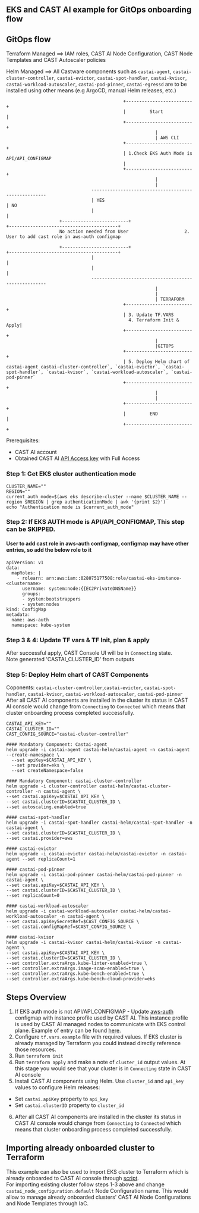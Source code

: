 ## EKS and CAST AI example for GitOps onboarding flow

## GitOps flow 

Terraform Managed ==>  IAM roles, CAST AI Node Configuration, CAST Node Templates and CAST Autoscaler policies

Helm Managed ==>  All Castware components such as `castai-agent`, `castai-cluster-controller`, `castai-evictor`, `castai-spot-handler`, `castai-kvisor`, `castai-workload-autoscaler`, `castai-pod-pinner`, `castai-egressd` are to be installed using other means (e.g ArgoCD, manual Helm releases, etc.)


                                                +-------------------------+
                                                |         Start           |
                                                +-------------------------+
                                                            |
                                                            | AWS CLI
                                                +-------------------------+
                                                | 1.Check EKS Auth Mode is API/API_CONFIGMAP
                                                | 
                                                +-------------------------+
                                                            |
                                                            | 
                                    -----------------------------------------------------
                                    | YES                                               | NO
                                    |                                                   |
                        +-------------------------+                      +-----------------------------------------+
                        No action needed from User                     2. User to add cast role in aws-auth configmap
                        
                        +-------------------------+                      +-----------------------------------------+
                                    |                                                   |
                                    |                                                   |
                                    -----------------------------------------------------
                                                            | 
                                                            | 
                                                            | TERRAFORM
                                                +-------------------------+
                                                | 3. Update TF.VARS 
                                                  4. Terraform Init & Apply| 
                                                +-------------------------+
                                                            | 
                                                            |GITOPS
                                                +-------------------------+
                                                | 5. Deploy Helm chart of castai-agent castai-cluster-controller`, `castai-evictor`, `castai-spot-handler`, `castai-kvisor`, `castai-workload-autoscaler`, `castai-pod-pinner`
                                                +-------------------------+         
                                                            | 
                                                            | 
                                                +-------------------------+
                                                |         END             |
                                                +-------------------------+


Prerequisites:
- CAST AI account
- Obtained CAST AI [API Access key](https://docs.cast.ai/docs/authentication#obtaining-api-access-key) with Full Access


### Step 1: Get EKS cluster authentication mode
```
CLUSTER_NAME=""
REGION="" 
current_auth_mode=$(aws eks describe-cluster --name $CLUSTER_NAME --region $REGION | grep authenticationMode | awk '{print $2}') 
echo "Authentication mode is $current_auth_mode"
```


### Step 2: If EKS AUTH mode is API/API_CONFIGMAP, This step can be SKIPPED.
#### User to add cast role in aws-auth configmap, configmap may have other entries, so add the below role to it
```
apiVersion: v1
data:
  mapRoles: |
    - rolearn: arn:aws:iam::028075177508:role/castai-eks-instance-<clustername>
      username: system:node:{{EC2PrivateDNSName}}
      groups:
      - system:bootstrappers
      - system:nodes
kind: ConfigMap
metadata:
  name: aws-auth
  namespace: kube-system
```


### Step 3 & 4: Update TF vars & TF Init, plan & apply
After successful apply, CAST Console UI will be in `Connecting` state. \
Note generated 'CASTAI_CLUSTER_ID' from outputs


### Step 5: Deploy Helm chart of CAST Components
Coponents: `castai-cluster-controller`,`castai-evictor`, `castai-spot-handler`, `castai-kvisor`, `castai-workload-autoscaler`, `castai-pod-pinner` \
After all CAST AI components are installed in the cluster its status in CAST AI console would change from `Connecting` to `Connected` which means that cluster onboarding process completed successfully.

```
CASTAI_API_KEY=""
CASTAI_CLUSTER_ID=""
CAST_CONFIG_SOURCE="castai-cluster-controller"

#### Mandatory Component: Castai-agent
helm upgrade -i castai-agent castai-helm/castai-agent -n castai-agent --create-namespace \
  --set apiKey=$CASTAI_API_KEY \
  --set provider=eks \
  --set createNamespace=false

#### Mandatory Component: castai-cluster-controller
helm upgrade -i cluster-controller castai-helm/castai-cluster-controller -n castai-agent \
--set castai.apiKey=$CASTAI_API_KEY \
--set castai.clusterID=$CASTAI_CLUSTER_ID \
--set autoscaling.enabled=true

#### castai-spot-handler
helm upgrade -i castai-spot-handler castai-helm/castai-spot-handler -n castai-agent \
--set castai.clusterID=$CASTAI_CLUSTER_ID \
--set castai.provider=aws

#### castai-evictor
helm upgrade -i castai-evictor castai-helm/castai-evictor -n castai-agent --set replicaCount=1

#### castai-pod-pinner
helm upgrade -i castai-pod-pinner castai-helm/castai-pod-pinner -n castai-agent \
--set castai.apiKey=$CASTAI_API_KEY \
--set castai.clusterID=$CASTAI_CLUSTER_ID \
--set replicaCount=0

#### castai-workload-autoscaler
helm upgrade -i castai-workload-autoscaler castai-helm/castai-workload-autoscaler -n castai-agent \
--set castai.apiKeySecretRef=$CAST_CONFIG_SOURCE \
--set castai.configMapRef=$CAST_CONFIG_SOURCE \

#### castai-kvisor
helm upgrade -i castai-kvisor castai-helm/castai-kvisor -n castai-agent \
--set castai.apiKey=$CASTAI_API_KEY \
--set castai.clusterID=$CASTAI_CLUSTER_ID \
--set controller.extraArgs.kube-linter-enabled=true \
--set controller.extraArgs.image-scan-enabled=true \
--set controller.extraArgs.kube-bench-enabled=true \
--set controller.extraArgs.kube-bench-cloud-provider=eks
```

## Steps Overview

1. If EKS auth mode is not API/API_CONFIGMAP - Update [aws-auth](https://docs.aws.amazon.com/eks/latest/userguide/add-user-role.html) configmap with instance profile used by CAST AI. This instance profile is used by CAST AI managed nodes to communicate with EKS control plane.  Example of entry can be found [here](https://github.com/castai/terraform-provider-castai/blob/157babd57b0977f499eb162e9bee27bee51d292a/examples/eks/eks_cluster_assumerole/eks.tf#L28-L38).
2. Configure `tf.vars.example` file with required values. If EKS cluster is already managed by Terraform you could instead directly reference those resources.
3. Run `terraform init`
4. Run `terraform apply` and make a note of `cluster_id`  output values. At this stage you would see that your cluster is in `Connecting` state in CAST AI console
5. Install CAST AI components using Helm. Use `cluster_id` and `api_key` values to configure Helm releases:
- Set `castai.apiKey` property to `api_key`
- Set `castai.clusterID` property to `cluster_id`
6. After all CAST AI components are installed in the cluster its status in CAST AI console would change from `Connecting` to `Connected` which means that cluster onboarding process completed successfully.


## Importing already onboarded cluster to Terraform

This example can also be used to import EKS cluster to Terraform which is already onboarded to CAST AI console through [script](https://docs.cast.ai/docs/cluster-onboarding#how-it-works).   
For importing existing cluster follow steps 1-3 above and change `castai_node_configuration.default` Node Configuration name.
This would allow to manage already onboarded clusters' CAST AI Node Configurations and Node Templates through IaC.
